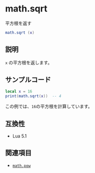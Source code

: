 # math.sqrt

平方根を返す

```lua
math.sqrt (x)
```

## 説明

`x` の平方根を返します。

## サンプルコード

```lua
local x = 16
print(math.sqrt(x))  -- 4
```

この例では、`16`の平方根を計算しています。

## 互換性

- Lua 5.1

## 関連項目

- [`math.pow`](pow.md)